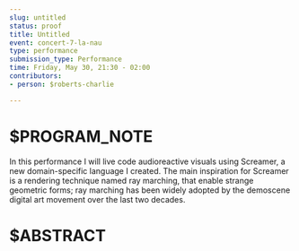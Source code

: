 ```yaml
---
slug: untitled
status: proof
title: Untitled
event: concert-7-la-nau
type: performance
submission_type: Performance
time: Friday, May 30, 21:30 - 02:00
contributors:
- person: $roberts-charlie

---
```


# $PROGRAM_NOTE

In this performance I will live code audioreactive visuals using Screamer, a new
domain-specific language I created. The main inspiration for Screamer is a
rendering technique named ray marching, that enable strange geometric forms;
ray marching has been widely adopted by the demoscene digital art movement
over the last two decades.

# $ABSTRACT



